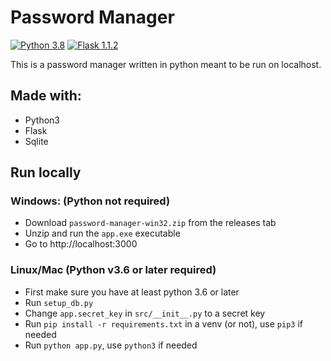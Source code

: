 # Password Manager

[![Python 3.8](https://img.shields.io/badge/python-3.8-blue)](https://python.org)
[![Flask 1.1.2](https://img.shields.io/badge/flask-1.1.2-magenta)](https://palletsprojects.com/p/flask/)

This is a password manager written in python meant to be run on localhost.

## Made with:

- Python3
- Flask
- Sqlite

## Run locally

### Windows: (Python not required)

- Download `password-manager-win32.zip` from the releases tab
- Unzip and run the `app.exe` executable
- Go to http://localhost:3000

### Linux/Mac (Python v3.6 or later required)

- First make sure you have at least python 3.6 or later
- Run `setup_db.py`
- Change `app.secret_key` in `src/__init__.py` to a secret key
- Run `pip install -r requirements.txt` in a venv (or not), use `pip3` if needed
- Run `python app.py`, use `python3` if needed
